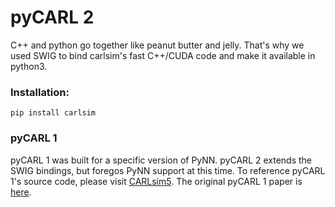 # pyCARL 2

C++ and python go together like peanut butter and jelly. That's why we used SWIG to bind carlsim's fast C++/CUDA code and make it available in python3.
 
### Installation: 
 
```pip install carlsim``` 

### pyCARL 1
 
pyCARL 1 was built for a specific version of PyNN. pyCARL 2 extends the SWIG bindings, but foregos PyNN support at this time. To reference pyCARL 1's source code, please visit [CARLsim5](https://github.com/UCI-CARL/CARLsim5/tree/master/pyCARL). The original pyCARL 1 paper is [here](https://arxiv.org/abs/2003.09696).
